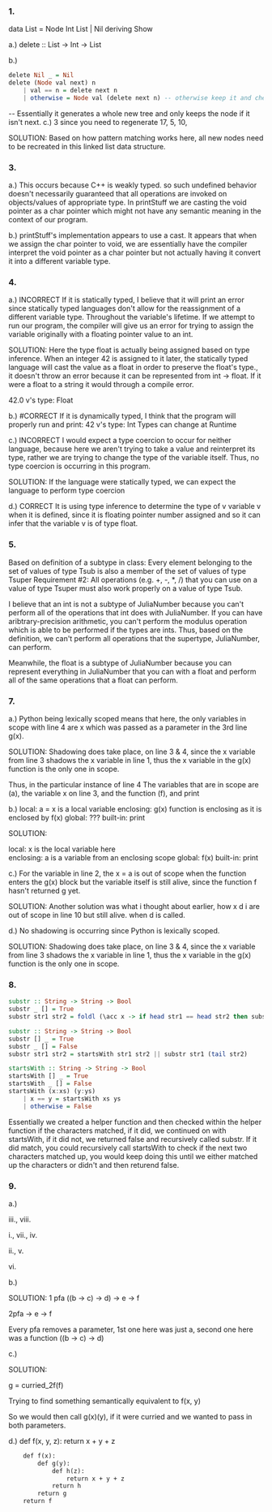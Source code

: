 
### 1. 
data List = Node Int List | Nil deriving Show

a.) 
delete :: List -> Int -> List 

b.) 
```Haskell
delete Nil _ = Nil 
delete (Node val next) n 
    | val == n = delete next n 
    | otherwise = Node val (delete next n) -- otherwise keep it and check if the next one is deleteable because next will represent the entire Node 
```
-- Essentially it generates a whole new tree and only keeps the node if it isn't next. 
c.) 
3 since you need to regenerate 17, 5, 10,

SOLUTION: 
Based on how pattern matching works here, all new nodes need to be recreated in this linked list data structure. 

### 3. 
a.) 
This occurs because C++ is weakly typed. so such undefined behavior doesn't necessarily guaranteed that all operations are invoked on objects/values of appropriate type. In printStuff we are casting the void pointer as a char pointer which might not have any semantic meaning in the context of our program. 


b.) 
printStuff's implementation appears to use a cast. It appears that when we assign the char pointer to void, we are essentially have the compiler interpret the void pointer as a char pointer but not actually having it convert it into a different variable type. 

### 4.
a.) INCORRECT
If it is statically typed, I believe that it will print an error since statically typed languages don't allow for the reassignment of a different variable type. Throughout the variable's lifetime. If we attempt to run our program, the compiler will give us an error for trying to assign the variable originally with a floating pointer value to an int. 

SOLUTION: 
Here the type float is actually being assigned based on type inference. When an integer 42 is assigned to it later, the statically typed language will cast the value as a float in order to preserve the float's type., it doesn't throw an error because it can be represented from int -> float. If it were a float to a string it would through a compile error. 

42.0 
v's type: Float 

b.) #CORRECT 
If it is dynamically typed, I think that the program will properly run and print: 
42 
v's type: Int
Types can change at Runtime

c.) INCORRECT
I would expect a type coercion to occur for neither language, because here we aren't trying to take a value and reinterpret its type, rather we are trying to change the type of the variable itself. Thus, no type coercion is occurring in this program. 

SOLUTION: 
If the language were statically typed, we can expect the language to perform type coercion 

d.) CORRECT
It is using type inference to determine the type of v variable v when it is defined, since it is floating pointer number assigned and so it can infer that the variable v is of type float. 

### 5.

Based on definition of a subtype in class: 
Every element belonging to the set of values of type Tsub is also a member of the set of values of type Tsuper 
Requirement #2: All operations (e.g. +, -, *, /) that you can use on a value of type Tsuper must also work properly on a value of type Tsub. 

I believe that an int is not a subtype of JuliaNumber because you can't perform all of the operations that int does with JuliaNumber. If you can have aribtrary-precision arithmetic, you can't perform the modulus operation which is able to be performed if the types are ints. Thus, based on the definition, we can't perform all operations that the supertype, JuliaNumber, can perform. 

Meanwhile, the float is a subtype of JuliaNumber because you can represent everything in JuliaNumber that you can with a float and perform all of the same operations that a float can perform. 


### 7. 
a.) Python being lexically scoped means that here, the only variables in scope with line 4 are x which was passed as a parameter in the 3rd line g(x). 

SOLUTION:
Shadowing does take place, on line 3 & 4, since the x variable from line 3 shadows the x variable in line 1, thus the x variable in the g(x) function is the only one in scope. 

Thus, in the particular instance of line 4
The variables that are in scope are (a), the variable x on line 3, and the function (f), and print 


b.) 
local: a = x is a local variable 
enclosing: g(x) function is enclosing as it is enclosed by f(x)
global: ???
built-in: print 

SOLUTION: 

local: x is the local variable here  
enclosing: a is a variable from an enclosing scope
global: f(x)
built-in: print 

c.) For the variable in line 2, the x = a is out of scope when the function enters the g(x) block but the variable itself is still alive, since the function f hasn't returned g yet. 

SOLUTION: 
Another solution was what i thought about earlier, how x d i are out of scope in line 10 but still alive. when d is called. 


d.) No shadowing is occurring since Python is lexically scoped.

SOLUTION: 
Shadowing does take place, on line 3 & 4, since the x variable from line 3 shadows the x variable in line 1, thus the x variable in the g(x) function is the only one in scope. 



### 8. 
```Haskell
substr :: String -> String -> Bool
substr _ [] = True 
substr str1 str2 = foldl (\acc x -> if head str1 == head str2 then substr tail str1 tail str2 else substr str1 tail str2) [] str2 
```

```Haskell
substr :: String -> String -> Bool
substr [] _ = True 
substr _ [] = False 
substr str1 str2 = startsWith str1 str2 || substr str1 (tail str2)

startsWith :: String -> String -> Bool 
startsWith [] _ = True 
startsWith _ [] = False
startsWith (x:xs) (y:ys)
    | x == y = startsWith xs ys 
    | otherwise = False 
```
Essentially we created a helper function and then checked within the helper function if the characters matched, if it did, we continued on with startsWith, if it did not, we returned false and recursively called substr. If it did match, you could recursively call startsWith to check if the next two characters matched up, you would keep doing this until we either matched up the characters or didn't and then returend false. 



### 9. 
a.) 

 
iii., viii. 

i., vii., iv. 

ii., v. 

vi. 


b.) 

SOLUTION: 
1 pfa 
((b -> c) -> d) -> e -> f

2pfa 
-> e -> f

Every pfa removes a parameter, 1st one here was just a, second one here was a function ((b -> c) -> d) 

c.) 

SOLUTION: 

g = curried_2f(f) 

Trying to find something semantically equivalent to f(x, y)

So we would then call g(x)(y), if it were curried and we wanted to pass in both parameters. 


d.)
def f(x, y, z): 
    return x + y + z

```def curried_f(): 
    def f(x):
        def g(y): 
            def h(z): 
                return x + y + z
            return h
        return g
    return f
```
